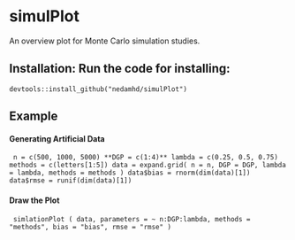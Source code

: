 # simulPlot
An overview plot for Monte Carlo simulation studies.
## Installation: Run the code for installing:
`devtools::install_github("nedamhd/simulPlot")`

## Example
#### Generating Artificial Data
` n = c(500, 1000, 5000) **DGP = c(1:4)**
 lambda = c(0.25, 0.5, 0.75)
 methods = c(letters[1:5])
 data = expand.grid(
      n = n,
      DGP = DGP,
      lambda = lambda,
     methods = methods
   )
  data$bias = rnorm(dim(data)[1])
  data$rmse = runif(dim(data)[1])`
  #### Draw the Plot
 ` simlationPlot (
    data,
    parameters = ~ n:DGP:lambda,
   methods = "methods",
    bias = "bias",
    rmse = "rmse"
  )`
